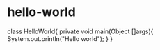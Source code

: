 # hello-world

class HelloWorld{
  private void main(Object []args){
    System.out.println("Hello world");
  }
}
